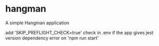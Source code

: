 # hangman
A simple Hangman application



add 'SKIP_PREFLIGHT_CHECK=true' check in .env if the app gives jest version dependency error on 'npm run start'
